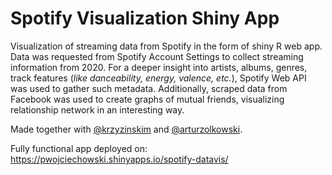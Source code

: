 # Spotify Visualization Shiny App

Visualization of streaming data from Spotify in the form of shiny R web app.
Data was requested from Spotify Account Settings to collect streaming information from 2020. For a deeper insight into artists, albums, genres, track features (*like danceability, energy, valence, etc.*), Spotify Web API was used to gather such metadata. Additionally, scraped data from Facebook was used to create graphs of mutual friends, visualizing relationship network in an interesting way.

Made together with [@krzyzinskim](https://github.com/krzyzinskim) and [@arturzolkowski](https://github.com/arturzolkowski).

Fully functional app deployed on:
https://pwojciechowski.shinyapps.io/spotify-datavis/


